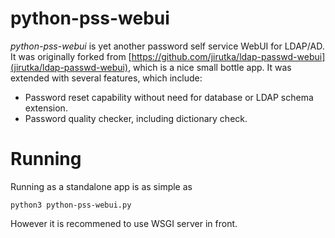 # python-pss-webui

*python-pss-webui* is yet another password self service WebUI for LDAP/AD. It was originally forked from [https://github.com/jirutka/ldap-passwd-webui](jirutka/ldap-passwd-webui), which is a nice small bottle app. It was extended with several features, which include:

* Password reset capability without need for database or LDAP schema extension.
* Password quality checker, including dictionary check.

# Running
Running as a standalone app is as simple as
```
python3 python-pss-webui.py
```
However it is recommened to use WSGI server in front.
